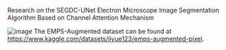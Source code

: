 Research on the SEGDC-UNet Electron Microscope Image Segmentation Algorithm Based on Channel Attention Mechanism

![image](https://github.com/octlib/li/assets/141291477/c8c0e866-7358-4925-9c7b-70bc6cfaf76c)
The EMPS-Augmented dataset can be found at https://www.kaggle.com/datasets/liyue123/emps-augmented-pixel.
